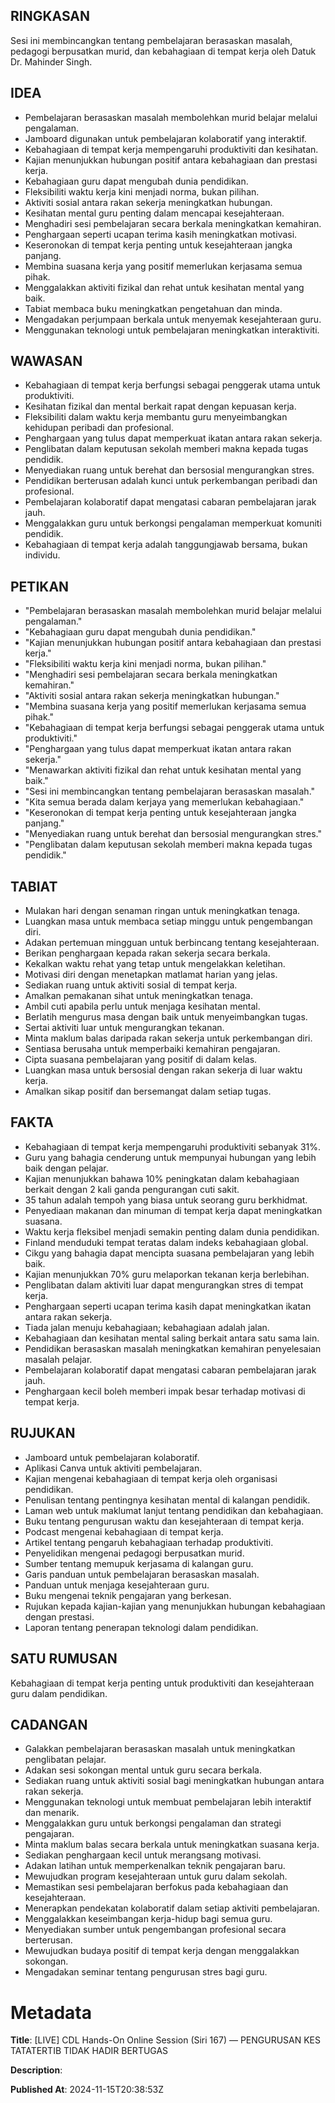 ## RINGKASAN
Sesi ini membincangkan tentang pembelajaran berasaskan masalah, pedagogi berpusatkan murid, dan kebahagiaan di tempat kerja oleh Datuk Dr. Mahinder Singh.

## IDEA
- Pembelajaran berasaskan masalah membolehkan murid belajar melalui pengalaman.
- Jamboard digunakan untuk pembelajaran kolaboratif yang interaktif.
- Kebahagiaan di tempat kerja mempengaruhi produktiviti dan kesihatan.
- Kajian menunjukkan hubungan positif antara kebahagiaan dan prestasi kerja.
- Kebahagiaan guru dapat mengubah dunia pendidikan.
- Fleksibiliti waktu kerja kini menjadi norma, bukan pilihan.
- Aktiviti sosial antara rakan sekerja meningkatkan hubungan.
- Kesihatan mental guru penting dalam mencapai kesejahteraan.
- Menghadiri sesi pembelajaran secara berkala meningkatkan kemahiran.
- Penghargaan seperti ucapan terima kasih meningkatkan motivasi.
- Keseronokan di tempat kerja penting untuk kesejahteraan jangka panjang.
- Membina suasana kerja yang positif memerlukan kerjasama semua pihak.
- Menggalakkan aktiviti fizikal dan rehat untuk kesihatan mental yang baik.
- Tabiat membaca buku meningkatkan pengetahuan dan minda.
- Mengadakan perjumpaan berkala untuk menyemak kesejahteraan guru.
- Menggunakan teknologi untuk pembelajaran meningkatkan interaktiviti.

## WAWASAN
- Kebahagiaan di tempat kerja berfungsi sebagai penggerak utama untuk produktiviti.
- Kesihatan fizikal dan mental berkait rapat dengan kepuasan kerja.
- Fleksibiliti dalam waktu kerja membantu guru menyeimbangkan kehidupan peribadi dan profesional.
- Penghargaan yang tulus dapat memperkuat ikatan antara rakan sekerja.
- Penglibatan dalam keputusan sekolah memberi makna kepada tugas pendidik.
- Menyediakan ruang untuk berehat dan bersosial mengurangkan stres.
- Pendidikan berterusan adalah kunci untuk perkembangan peribadi dan profesional.
- Pembelajaran kolaboratif dapat mengatasi cabaran pembelajaran jarak jauh.
- Menggalakkan guru untuk berkongsi pengalaman memperkuat komuniti pendidik.
- Kebahagiaan di tempat kerja adalah tanggungjawab bersama, bukan individu.

## PETIKAN
- "Pembelajaran berasaskan masalah membolehkan murid belajar melalui pengalaman."
- "Kebahagiaan guru dapat mengubah dunia pendidikan."
- "Kajian menunjukkan hubungan positif antara kebahagiaan dan prestasi kerja."
- "Fleksibiliti waktu kerja kini menjadi norma, bukan pilihan."
- "Menghadiri sesi pembelajaran secara berkala meningkatkan kemahiran."
- "Aktiviti sosial antara rakan sekerja meningkatkan hubungan."
- "Membina suasana kerja yang positif memerlukan kerjasama semua pihak."
- "Kebahagiaan di tempat kerja berfungsi sebagai penggerak utama untuk produktiviti."
- "Penghargaan yang tulus dapat memperkuat ikatan antara rakan sekerja."
- "Menawarkan aktiviti fizikal dan rehat untuk kesihatan mental yang baik."
- "Sesi ini membincangkan tentang pembelajaran berasaskan masalah."
- "Kita semua berada dalam kerjaya yang memerlukan kebahagiaan."
- "Keseronokan di tempat kerja penting untuk kesejahteraan jangka panjang."
- "Menyediakan ruang untuk berehat dan bersosial mengurangkan stres."
- "Penglibatan dalam keputusan sekolah memberi makna kepada tugas pendidik."
  
## TABIAT
- Mulakan hari dengan senaman ringan untuk meningkatkan tenaga.
- Luangkan masa untuk membaca setiap minggu untuk pengembangan diri.
- Adakan pertemuan mingguan untuk berbincang tentang kesejahteraan.
- Berikan penghargaan kepada rakan sekerja secara berkala.
- Kekalkan waktu rehat yang tetap untuk mengelakkan keletihan.
- Motivasi diri dengan menetapkan matlamat harian yang jelas.
- Sediakan ruang untuk aktiviti sosial di tempat kerja.
- Amalkan pemakanan sihat untuk meningkatkan tenaga.
- Ambil cuti apabila perlu untuk menjaga kesihatan mental.
- Berlatih mengurus masa dengan baik untuk menyeimbangkan tugas.
- Sertai aktiviti luar untuk mengurangkan tekanan.
- Minta maklum balas daripada rakan sekerja untuk perkembangan diri.
- Sentiasa berusaha untuk memperbaiki kemahiran pengajaran.
- Cipta suasana pembelajaran yang positif di dalam kelas.
- Luangkan masa untuk bersosial dengan rakan sekerja di luar waktu kerja.
- Amalkan sikap positif dan bersemangat dalam setiap tugas.

## FAKTA
- Kebahagiaan di tempat kerja mempengaruhi produktiviti sebanyak 31%.
- Guru yang bahagia cenderung untuk mempunyai hubungan yang lebih baik dengan pelajar.
- Kajian menunjukkan bahawa 10% peningkatan dalam kebahagiaan berkait dengan 2 kali ganda pengurangan cuti sakit.
- 35 tahun adalah tempoh yang biasa untuk seorang guru berkhidmat.
- Penyediaan makanan dan minuman di tempat kerja dapat meningkatkan suasana.
- Waktu kerja fleksibel menjadi semakin penting dalam dunia pendidikan.
- Finland menduduki tempat teratas dalam indeks kebahagiaan global.
- Cikgu yang bahagia dapat mencipta suasana pembelajaran yang lebih baik.
- Kajian menunjukkan 70% guru melaporkan tekanan kerja berlebihan.
- Penglibatan dalam aktiviti luar dapat mengurangkan stres di tempat kerja.
- Penghargaan seperti ucapan terima kasih dapat meningkatkan ikatan antara rakan sekerja.
- Tiada jalan menuju kebahagiaan; kebahagiaan adalah jalan.
- Kebahagiaan dan kesihatan mental saling berkait antara satu sama lain.
- Pendidikan berasaskan masalah meningkatkan kemahiran penyelesaian masalah pelajar.
- Pembelajaran kolaboratif dapat mengatasi cabaran pembelajaran jarak jauh.
- Penghargaan kecil boleh memberi impak besar terhadap motivasi di tempat kerja.

## RUJUKAN
- Jamboard untuk pembelajaran kolaboratif.
- Aplikasi Canva untuk aktiviti pembelajaran.
- Kajian mengenai kebahagiaan di tempat kerja oleh organisasi pendidikan.
- Penulisan tentang pentingnya kesihatan mental di kalangan pendidik.
- Laman web untuk maklumat lanjut tentang pendidikan dan kebahagiaan.
- Buku tentang pengurusan waktu dan kesejahteraan di tempat kerja.
- Podcast mengenai kebahagiaan di tempat kerja.
- Artikel tentang pengaruh kebahagiaan terhadap produktiviti.
- Penyelidikan mengenai pedagogi berpusatkan murid.
- Sumber tentang memupuk kerjasama di kalangan guru.
- Garis panduan untuk pembelajaran berasaskan masalah.
- Panduan untuk menjaga kesejahteraan guru.
- Buku mengenai teknik pengajaran yang berkesan.
- Rujukan kepada kajian-kajian yang menunjukkan hubungan kebahagiaan dengan prestasi.
- Laporan tentang penerapan teknologi dalam pendidikan.

## SATU RUMUSAN
Kebahagiaan di tempat kerja penting untuk produktiviti dan kesejahteraan guru dalam pendidikan.

## CADANGAN
- Galakkan pembelajaran berasaskan masalah untuk meningkatkan penglibatan pelajar.
- Adakan sesi sokongan mental untuk guru secara berkala.
- Sediakan ruang untuk aktiviti sosial bagi meningkatkan hubungan antara rakan sekerja.
- Menggunakan teknologi untuk membuat pembelajaran lebih interaktif dan menarik.
- Menggalakkan guru untuk berkongsi pengalaman dan strategi pengajaran.
- Minta maklum balas secara berkala untuk meningkatkan suasana kerja.
- Sediakan penghargaan kecil untuk merangsang motivasi.
- Adakan latihan untuk memperkenalkan teknik pengajaran baru.
- Mewujudkan program kesejahteraan untuk guru dalam sekolah.
- Memastikan sesi pembelajaran berfokus pada kebahagiaan dan kesejahteraan.
- Menerapkan pendekatan kolaboratif dalam setiap aktiviti pembelajaran.
- Menggalakkan keseimbangan kerja-hidup bagi semua guru.
- Menyediakan sumber untuk pengembangan profesional secara berterusan.
- Mewujudkan budaya positif di tempat kerja dengan menggalakkan sokongan.
- Mengadakan seminar tentang pengurusan stres bagi guru.

# Metadata
**Title**: [LIVE] CDL Hands-On Online Session (Siri 167) — PENGURUSAN KES TATATERTIB TIDAK HADIR BERTUGAS

**Description**: 

**Published At**: 2024-11-15T20:38:53Z